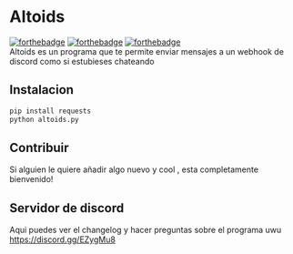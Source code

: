 # Altoids
[![forthebadge](https://forthebadge.com/images/badges/built-with-love.svg)](https://forthebadge.com)
[![forthebadge](https://forthebadge.com/images/badges/compatibility-club-penguin.svg)](https://forthebadge.com)
[![forthebadge](https://forthebadge.com/images/badges/winter-is-coming.svg)](https://forthebadge.com)<br/>
Altoids es un programa que te permite enviar mensajes a un webhook de discord como si estubieses chateando
## Instalacion
```bash
pip install requests
python altoids.py
```
## Contribuir
Si alguien le quiere añadir algo nuevo y cool , esta completamente bienvenido! 
## Servidor de discord
Aqui puedes ver el changelog y hacer preguntas sobre el programa uwu https://discord.gg/EZygMu8
